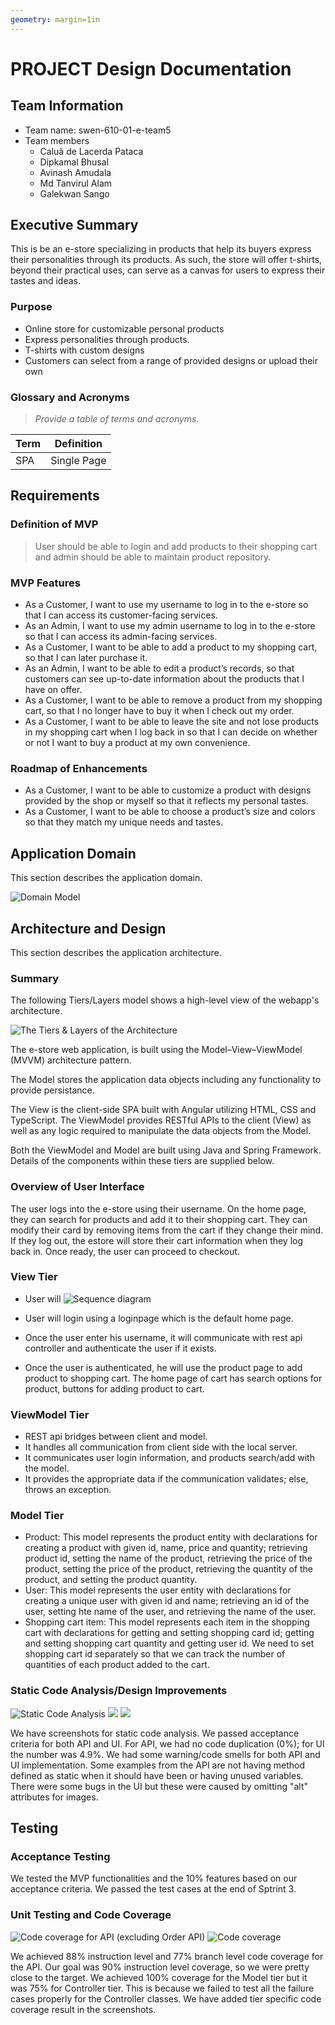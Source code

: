 ```yaml
---
geometry: margin=1in
---
```

# PROJECT Design Documentation

## Team Information
* Team name: swen-610-01-e-team5
* Team members
  * Caluã de Lacerda Pataca
  * Dipkamal Bhusal
  * Avinash Amudala
  * Md Tanvirul Alam
  * Galekwan Sango

## Executive Summary

This is be an e-store specializing in products that help its buyers express their personalities through its products. As such, the store will offer t-shirts, beyond their practical uses, can serve as a canvas for users to express their tastes and ideas.

### Purpose
* Online store for customizable personal products
* Express personalities through products. 
* T-shirts with custom designs
* Customers can select from a range of provided designs or upload their own


### Glossary and Acronyms
> _Provide a table of terms and acronyms._

| Term | Definition |
|------|------------|
| SPA | Single Page |


## Requirements

### Definition of MVP
> User should be able to login and add products to their shopping cart and admin should be able to maintain product repository.

### MVP Features
* As a Customer, I want to use my username to log in to the e-store so that I can access its customer-facing services.
* As an Admin, I want to use my admin username to log in to the e-store so that I can access its admin-facing services. 
* As a Customer, I want to be able to add a product to my shopping cart, so that I can later purchase it.
* As an Admin, I want to be able to edit a product’s records, so that customers can see up-to-date information about the products that I have on offer.
* As a Customer, I want to be able to remove a product from my shopping cart, so that I no longer have to buy it when I check out my order.
* As a Customer, I want to be able to leave the site and not lose products in my shopping cart when I log back in so that I can decide on whether or not I want to buy a product at my own convenience. 


### Roadmap of Enhancements
* As a Customer, I want to be able to customize a product with designs provided by the shop or myself so that it reflects my personal tastes. 
* As a Customer, I want to be able to choose a product’s size and colors so that they match my unique needs and tastes. 


## Application Domain

This section describes the application domain.

![Domain Model](domain-model.png)


## Architecture and Design

This section describes the application architecture.

### Summary

The following Tiers/Layers model shows a high-level view of the webapp's architecture.

![The Tiers & Layers of the Architecture](architecture-tiers-and-layers.png)

The e-store web application, is built using the Model–View–ViewModel (MVVM) architecture pattern. 

The Model stores the application data objects including any functionality to provide persistance. 

The View is the client-side SPA built with Angular utilizing HTML, CSS and TypeScript. The ViewModel provides RESTful APIs to the client (View) as well as any logic required to manipulate the data objects from the Model.

Both the ViewModel and Model are built using Java and Spring Framework. Details of the components within these tiers are supplied below.


### Overview of User Interface

The user logs into the e-store using their username. On the home page, they can search for products and add it to their shopping cart. They can modify their card by removing items from the cart if they change their mind. If they log out, the estore will store their cart information when they log back in. Once ready, the user can proceed to checkout. 


### View Tier
* User will 
![Sequence diagram](sequence.png)

* User will login using a loginpage which is the default home page. 
* Once the user enter his username, it will communicate with rest api controller and authenticate the user if it exists. 
* Once the user is authenticated, he will use the product page to add product to shopping cart. The home page of cart has search options for product, buttons for adding product to cart.

### ViewModel Tier
* REST api bridges between client and model.
* It handles all communication from client side with the local server. 
* It communicates user login information, and products search/add with the model. 
* It provides the appropriate data if the communication validates; else, throws an exception. 


### Model Tier
* Product: This model represents the product entity with declarations for creating a product with given id, name, price and quantity; retrieving product id, setting the name of the product, retrieving the price of the product, setting the price of the product, retrieving the quantity of the product, and setting the product quantity.   
* User: This model represents the user entity with declarations for creating a unique user with given id and name; retrieving an id of the user, setting hte name of the user, and retrieving the name of the user. 
* Shopping cart item: This model represents each item in the shopping cart with declarations for getting and setting shopping card id; getting and setting shopping cart quantity and getting user id. We need to set shopping cart id separately so that we can track the number of quantities of each product added to the cart.

### Static Code Analysis/Design Improvements

<!-- 25,27,29 -->
![Static Code Analysis](___img_25.png)
![](___img_27.png)
![](___img_29.png)

<!-- * 
> _Discuss design improvements that you would make if the project were
> to continue. These improvement should be based on your direct
> analysis of where there are problems in the code base which could be
> addressed with design changes, and describe those suggested design
> improvements._

> _With the results from the Static Code Analysis exercise, 
> discuss the resulting issues/metrics measurements along with your analysis
> and recommendations for further improvements. Where relevant, include 
> screenshots from the tool and/or corresponding source code that was flagged._ -->
We have screenshots for static code analysis. We passed acceptance criteria for both API and UI. For API, we had no code duplication (0%); for UI the number was 4.9%. We had some warning/code smells for both API and UI implementation. Some examples from the API are not having method defined as static when it should have been or having unused variables. There were some bugs in the UI but these were caused by omitting "alt" attributes for images.


## Testing

### Acceptance Testing
We tested the MVP functionalities and the 10% features based on our acceptance criteria. We passed the test cases at the end of Sptrint 3.

### Unit Testing and Code Coverage

<!-- 23, 24 -->
![Code coverage for API (excluding Order API)](___img_23.png)
![Code coverage](___img_24.png)

<!-- > _Discuss your unit testing strategy. Report on the code coverage
> achieved from unit testing of the code base. Discuss the team's
> coverage targets, why you selected those values, and how well your
> code coverage met your targets. If there are any anomalies, discuss
> those._ -->
We achieved 88% instruction level and 77% branch level code coverage for the API. Our goal was 90% instruction level coverage, so we were pretty close to the target. We achieved 100% coverage for the Model tier but it was 75% for Controller tier. This is because we failed to test all the failure cases properly for the Controller classes. We have added tier specific code coverage result in the screenshots.
